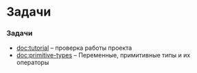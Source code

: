 # Задачи

### Задачи

- <doc:tutorial> – проверка работы проекта
- <doc:primitive-types> – Переменные, примитивные типы и их операторы
